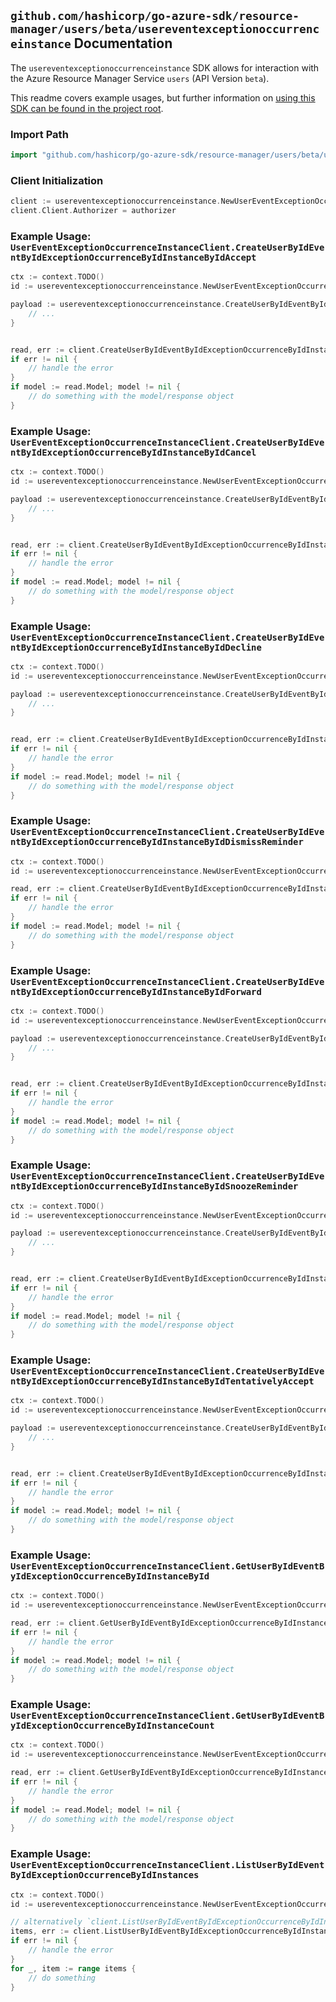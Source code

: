 
## `github.com/hashicorp/go-azure-sdk/resource-manager/users/beta/usereventexceptionoccurrenceinstance` Documentation

The `usereventexceptionoccurrenceinstance` SDK allows for interaction with the Azure Resource Manager Service `users` (API Version `beta`).

This readme covers example usages, but further information on [using this SDK can be found in the project root](https://github.com/hashicorp/go-azure-sdk/tree/main/docs).

### Import Path

```go
import "github.com/hashicorp/go-azure-sdk/resource-manager/users/beta/usereventexceptionoccurrenceinstance"
```


### Client Initialization

```go
client := usereventexceptionoccurrenceinstance.NewUserEventExceptionOccurrenceInstanceClientWithBaseURI("https://management.azure.com")
client.Client.Authorizer = authorizer
```


### Example Usage: `UserEventExceptionOccurrenceInstanceClient.CreateUserByIdEventByIdExceptionOccurrenceByIdInstanceByIdAccept`

```go
ctx := context.TODO()
id := usereventexceptionoccurrenceinstance.NewUserEventExceptionOccurrenceInstanceID("userIdValue", "eventIdValue", "eventId1Value", "eventId2Value")

payload := usereventexceptionoccurrenceinstance.CreateUserByIdEventByIdExceptionOccurrenceByIdInstanceByIdAcceptRequest{
	// ...
}


read, err := client.CreateUserByIdEventByIdExceptionOccurrenceByIdInstanceByIdAccept(ctx, id, payload)
if err != nil {
	// handle the error
}
if model := read.Model; model != nil {
	// do something with the model/response object
}
```


### Example Usage: `UserEventExceptionOccurrenceInstanceClient.CreateUserByIdEventByIdExceptionOccurrenceByIdInstanceByIdCancel`

```go
ctx := context.TODO()
id := usereventexceptionoccurrenceinstance.NewUserEventExceptionOccurrenceInstanceID("userIdValue", "eventIdValue", "eventId1Value", "eventId2Value")

payload := usereventexceptionoccurrenceinstance.CreateUserByIdEventByIdExceptionOccurrenceByIdInstanceByIdCancelRequest{
	// ...
}


read, err := client.CreateUserByIdEventByIdExceptionOccurrenceByIdInstanceByIdCancel(ctx, id, payload)
if err != nil {
	// handle the error
}
if model := read.Model; model != nil {
	// do something with the model/response object
}
```


### Example Usage: `UserEventExceptionOccurrenceInstanceClient.CreateUserByIdEventByIdExceptionOccurrenceByIdInstanceByIdDecline`

```go
ctx := context.TODO()
id := usereventexceptionoccurrenceinstance.NewUserEventExceptionOccurrenceInstanceID("userIdValue", "eventIdValue", "eventId1Value", "eventId2Value")

payload := usereventexceptionoccurrenceinstance.CreateUserByIdEventByIdExceptionOccurrenceByIdInstanceByIdDeclineRequest{
	// ...
}


read, err := client.CreateUserByIdEventByIdExceptionOccurrenceByIdInstanceByIdDecline(ctx, id, payload)
if err != nil {
	// handle the error
}
if model := read.Model; model != nil {
	// do something with the model/response object
}
```


### Example Usage: `UserEventExceptionOccurrenceInstanceClient.CreateUserByIdEventByIdExceptionOccurrenceByIdInstanceByIdDismissReminder`

```go
ctx := context.TODO()
id := usereventexceptionoccurrenceinstance.NewUserEventExceptionOccurrenceInstanceID("userIdValue", "eventIdValue", "eventId1Value", "eventId2Value")

read, err := client.CreateUserByIdEventByIdExceptionOccurrenceByIdInstanceByIdDismissReminder(ctx, id)
if err != nil {
	// handle the error
}
if model := read.Model; model != nil {
	// do something with the model/response object
}
```


### Example Usage: `UserEventExceptionOccurrenceInstanceClient.CreateUserByIdEventByIdExceptionOccurrenceByIdInstanceByIdForward`

```go
ctx := context.TODO()
id := usereventexceptionoccurrenceinstance.NewUserEventExceptionOccurrenceInstanceID("userIdValue", "eventIdValue", "eventId1Value", "eventId2Value")

payload := usereventexceptionoccurrenceinstance.CreateUserByIdEventByIdExceptionOccurrenceByIdInstanceByIdForwardRequest{
	// ...
}


read, err := client.CreateUserByIdEventByIdExceptionOccurrenceByIdInstanceByIdForward(ctx, id, payload)
if err != nil {
	// handle the error
}
if model := read.Model; model != nil {
	// do something with the model/response object
}
```


### Example Usage: `UserEventExceptionOccurrenceInstanceClient.CreateUserByIdEventByIdExceptionOccurrenceByIdInstanceByIdSnoozeReminder`

```go
ctx := context.TODO()
id := usereventexceptionoccurrenceinstance.NewUserEventExceptionOccurrenceInstanceID("userIdValue", "eventIdValue", "eventId1Value", "eventId2Value")

payload := usereventexceptionoccurrenceinstance.CreateUserByIdEventByIdExceptionOccurrenceByIdInstanceByIdSnoozeReminderRequest{
	// ...
}


read, err := client.CreateUserByIdEventByIdExceptionOccurrenceByIdInstanceByIdSnoozeReminder(ctx, id, payload)
if err != nil {
	// handle the error
}
if model := read.Model; model != nil {
	// do something with the model/response object
}
```


### Example Usage: `UserEventExceptionOccurrenceInstanceClient.CreateUserByIdEventByIdExceptionOccurrenceByIdInstanceByIdTentativelyAccept`

```go
ctx := context.TODO()
id := usereventexceptionoccurrenceinstance.NewUserEventExceptionOccurrenceInstanceID("userIdValue", "eventIdValue", "eventId1Value", "eventId2Value")

payload := usereventexceptionoccurrenceinstance.CreateUserByIdEventByIdExceptionOccurrenceByIdInstanceByIdTentativelyAcceptRequest{
	// ...
}


read, err := client.CreateUserByIdEventByIdExceptionOccurrenceByIdInstanceByIdTentativelyAccept(ctx, id, payload)
if err != nil {
	// handle the error
}
if model := read.Model; model != nil {
	// do something with the model/response object
}
```


### Example Usage: `UserEventExceptionOccurrenceInstanceClient.GetUserByIdEventByIdExceptionOccurrenceByIdInstanceById`

```go
ctx := context.TODO()
id := usereventexceptionoccurrenceinstance.NewUserEventExceptionOccurrenceInstanceID("userIdValue", "eventIdValue", "eventId1Value", "eventId2Value")

read, err := client.GetUserByIdEventByIdExceptionOccurrenceByIdInstanceById(ctx, id)
if err != nil {
	// handle the error
}
if model := read.Model; model != nil {
	// do something with the model/response object
}
```


### Example Usage: `UserEventExceptionOccurrenceInstanceClient.GetUserByIdEventByIdExceptionOccurrenceByIdInstanceCount`

```go
ctx := context.TODO()
id := usereventexceptionoccurrenceinstance.NewUserEventExceptionOccurrenceID("userIdValue", "eventIdValue", "eventId1Value")

read, err := client.GetUserByIdEventByIdExceptionOccurrenceByIdInstanceCount(ctx, id)
if err != nil {
	// handle the error
}
if model := read.Model; model != nil {
	// do something with the model/response object
}
```


### Example Usage: `UserEventExceptionOccurrenceInstanceClient.ListUserByIdEventByIdExceptionOccurrenceByIdInstances`

```go
ctx := context.TODO()
id := usereventexceptionoccurrenceinstance.NewUserEventExceptionOccurrenceID("userIdValue", "eventIdValue", "eventId1Value")

// alternatively `client.ListUserByIdEventByIdExceptionOccurrenceByIdInstances(ctx, id)` can be used to do batched pagination
items, err := client.ListUserByIdEventByIdExceptionOccurrenceByIdInstancesComplete(ctx, id)
if err != nil {
	// handle the error
}
for _, item := range items {
	// do something
}
```
